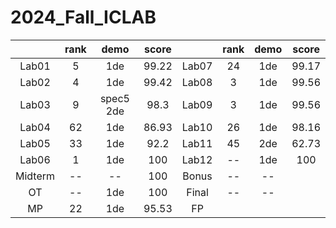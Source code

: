 # 2024_Fall_ICLAB

|  | rank | demo | score |  | rank | demo | score |
| :---: | :---: | :---: | :---: | :---:  | :---:| :---: | :---: |
| Lab01 | 5  |1de      | 99.22 | Lab07 | 24 |1de| 99.17 |
| Lab02 | 4  |1de      | 99.42 | Lab08 |  3 |1de| 99.56 |
| Lab03 | 9  |spec5 2de| 98.3  | Lab09 |  3 |1de| 99.56 |
| Lab04 | 62 |1de      | 86.93 | Lab10 | 26 |1de| 98.16 |
| Lab05 | 33 |1de      | 92.2  | Lab11 | 45 |2de| 62.73 |
| Lab06 | 1 |1de      |  100   | Lab12 | -- |1de| 100   |
| Midterm| -- | --  | 100 | Bonus| -- | -- | | 
| OT     | -- |1de  | 100 | Final  | -- | --  |  |
| MP     | 22 |1de  | 95.53 | FP  |  |   |  |
